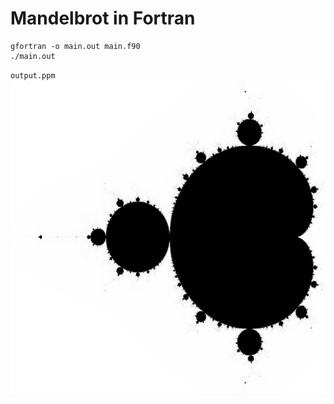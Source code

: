 # Mandelbrot in Fortran

```
gfortran -o main.out main.f90
./main.out
```

`output.ppm`
![img1](img/img1.png) 